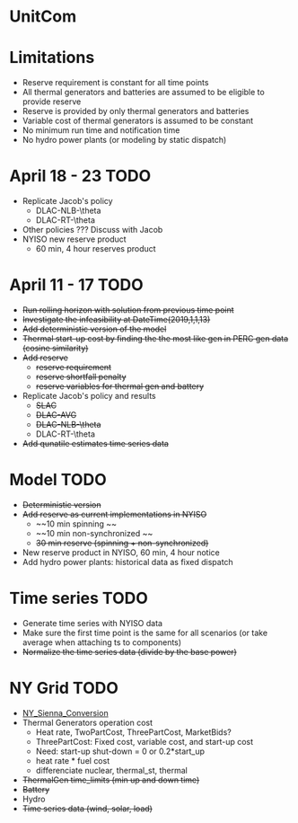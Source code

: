 # UnitCom

# Limitations
- Reserve requirement is constant for all time points
- All thermal generators and batteries are assumed to be eligible to provide reserve
- Reserve is provided by only thermal generators and batteries
- Variable cost of thermal generators is assumed to be constant
- No minimum run time and notification time
- No hydro power plants (or modeling by static dispatch)

# April 18 - 23 TODO
- Replicate Jacob's policy
    - DLAC-NLB-\theta
    - DLAC-RT-\theta
- Other policies ??? Discuss with Jacob
- NYISO new reserve product
    - 60 min, 4 hour reserves product

# April 11 - 17 TODO
- ~~Run rolling horizon with solution from previous time point~~
- ~~Investigate the infeasibility at DateTime(2019,1,1,13)~~
- ~~Add deterministic version of the model~~
- ~~Thermal start-up cost by finding the the most like gen in PERC gen data (cosine similarity)~~
- ~~Add reserve~~
    - ~~reserve requirement~~
    - ~~reserve shortfall penalty~~
    - ~~reserve variables for thermal gen and battery~~
- Replicate Jacob's policy and results
    - ~~SLAC~~
    - ~~DLAC-AVG~~
    - ~~DLAC-NLB-\theta~~
    - DLAC-RT-\theta
- ~~Add qunatile estimates time series data~~

# Model TODO
- ~~Deterministic version~~
- ~~Add reserve as current implementations in NYISO~~
    - ~~10 min spinning ~~
    - ~~10 min non-synchronized ~~
    - ~~30 min reserve (spinning + non-synchronized)~~
- New reserve product in NYISO, 60 min, 4 hour notice
- Add hydro power plants: historical data as fixed dispatch

# Time series TODO
- Generate time series with NYISO data
- Make sure the first time point is the same for all scenarios (or take average when attaching ts to components)
- ~~Normalize the time series data (divide by the base power)~~

# NY Grid TODO
- [NY_Sienna_Conversion](https://github.com/gackermannlogan/NY_Sienna_Conversion)
- Thermal Generators operation cost 
    - Heat rate, TwoPartCost, ThreePartCost, MarketBids?
    - ThreePartCost: Fixed cost, variable cost, and start-up cost
    - Need: start-up
            shut-down = 0 or 0.2*start_up 
    - heat rate * fuel cost
    - differenciate nuclear, thermal_st, thermal
- ~~ThermalGen time_limits (min up and down time)~~
- ~~Battery~~
- Hydro
- ~~Time series data (wind, solar, load)~~




